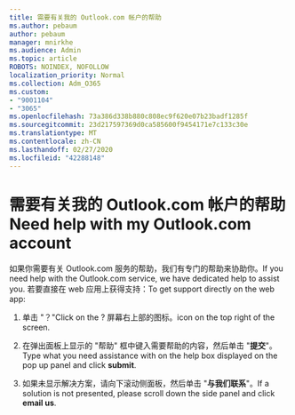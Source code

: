 ```yaml
---
title: 需要有关我的 Outlook.com 帐户的帮助
ms.author: pebaum
author: pebaum
manager: mnirkhe
ms.audience: Admin
ms.topic: article
ROBOTS: NOINDEX, NOFOLLOW
localization_priority: Normal
ms.collection: Adm_O365
ms.custom:
- "9001104"
- "3065"
ms.openlocfilehash: 73a386d338b880c808ec9f620e07b23badf1285f
ms.sourcegitcommit: 23d217597369d0ca585600f9454171e7c133c30e
ms.translationtype: MT
ms.contentlocale: zh-CN
ms.lasthandoff: 02/27/2020
ms.locfileid: "42288148"
---
```

# <a name="need-help-with-my-outlookcom-account"></a><span data-ttu-id="7ce49-102">需要有关我的 Outlook.com 帐户的帮助</span><span class="sxs-lookup"><span data-stu-id="7ce49-102">Need help with my Outlook.com account</span></span>

<span data-ttu-id="7ce49-103">如果你需要有关 Outlook.com 服务的帮助，我们有专门的帮助来协助你。</span><span class="sxs-lookup"><span data-stu-id="7ce49-103">If you need help with the Outlook.com service, we have dedicated help to assist you.</span></span> <span data-ttu-id="7ce49-104">若要直接在 web 应用上获得支持：</span><span class="sxs-lookup"><span data-stu-id="7ce49-104">To get support directly on the web app:</span></span> 

1. <span data-ttu-id="7ce49-105">单击 "？"</span><span class="sxs-lookup"><span data-stu-id="7ce49-105">Click on the ?</span></span> <span data-ttu-id="7ce49-106">屏幕右上部的图标。</span><span class="sxs-lookup"><span data-stu-id="7ce49-106">icon on the top right of the screen.</span></span> 

2. <span data-ttu-id="7ce49-107">在弹出面板上显示的 "帮助" 框中键入需要帮助的内容，然后单击 "**提交**"。</span><span class="sxs-lookup"><span data-stu-id="7ce49-107">Type what you need assistance with on the help box displayed on the pop up panel and click **submit**.</span></span> 

3. <span data-ttu-id="7ce49-108">如果未显示解决方案，请向下滚动侧面板，然后单击 "**与我们联系**"。</span><span class="sxs-lookup"><span data-stu-id="7ce49-108">If a solution is not presented, please scroll down the side panel and click **email us**.</span></span>
